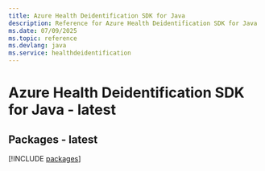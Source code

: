 ```yaml
---
title: Azure Health Deidentification SDK for Java
description: Reference for Azure Health Deidentification SDK for Java
ms.date: 07/09/2025
ms.topic: reference
ms.devlang: java
ms.service: healthdeidentification
---
```

# Azure Health Deidentification SDK for Java - latest
## Packages - latest
[!INCLUDE [packages](health-deidentification-index.md)]